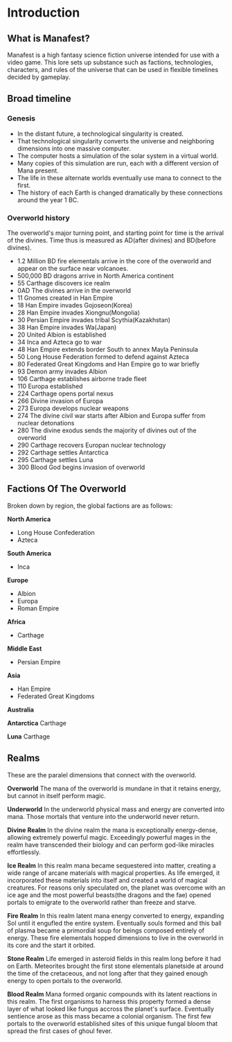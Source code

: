 # Introduction

## What is Manafest?
Manafest is a high fantasy science fiction universe intended for use with a video game. This lore sets up substance such as factions, technologies, characters, and rules of the universe that can be used in flexible timelines decided by gameplay.

## Broad timeline

### Genesis
- In the distant future, a technological singularity is created.
- That technological singularity converts the universe and neighboring dimensions into one massive computer.
- The computer hosts a simulation of the solar system in a virtual world.
- Many copies of this simulation are run, each with a different version of Mana present.
- The life in these alternate worlds eventually use mana to connect to the first.
- The history of each Earth is changed dramatically by these connections around the year 1 BC.

### Overworld history
The overworld's major turning point, and starting point for time is the arrival of the divines. Time thus is measured as AD(after divines) and BD(before divines).

- 1.2 Million BD fire elementals arrive in the core of the overworld and appear on the surface near volcanoes. 
- 500,000  BD dragons arrive in North America continent
- 55  Carthage discovers ice realm
- 0AD The divines arrive in the overworld
- 11  Gnomes created in Han Empire
- 18  Han Empire invades Gojoseon(Korea)
- 28  Han Empire invades Xiongnu(Mongolia)
- 30  Persian Empire invades tribal Scythia(Kazakhstan)
- 38  Han Empire invades Wa(Japan)
- 20  United Albion is established
- 34  Inca and Azteca go to war
- 48  Han Empire extends border South to annex Mayla Peninsula
- 50  Long House Federation formed to defend against Azteca
- 80  Federated Great Kingdoms and Han Empire go to war briefly
- 93  Demon army invades Albion
- 106 Carthage establishes airborne trade fleet
- 110 Europa established
- 224 Carthage opens portal nexus
- 266 Divine invasion of Europa 
- 273 Europa develops nuclear weapons
- 274 The divine civil war starts after Albion and Europa suffer from nuclear detonations
- 280 The divine exodus sends the majority of divines out of the overworld
- 290 Carthage recovers Europan nuclear technology
- 292 Carthage settles Antarctica
- 295 Carthage settles Luna
- 300 Blood God begins invasion of overworld


## Factions Of The Overworld
Broken down by region, the global factions are as follows:


**North America**
- Long House Confederation
- Azteca

**South America**
- Inca

**Europe**
- Albion
- Europa
- Roman Empire

**Africa**
- Carthage

**Middle East**
- Persian Empire

**Asia**
- Han Empire
- Federated Great Kingdoms

**Australia**

**Antarctica**
Carthage

**Luna**
Carthage

## Realms
These are the paralel dimensions that connect with the overworld.

**Overworld**
The mana of the overworld is mundane in that it retains energy, but cannot in itself perform magic.

**Underworld**
In the underworld physical mass and energy are converted into mana. Those mortals that venture into the underworld never return.

**Divine Realm**
In the divine realm the mana is exceptionally energy-dense, allowing extremely powerful magic. Exceedingly powerful mages in the realm have transcended their biology and can perform god-like miracles effortlessly.

**Ice Realm**
In this realm mana became sequestered into matter, creating a wide range of arcane materials with magical properties. As life emerged, it incorporated these materials into itself and created a world of magical creatures. For reasons only speculated on, the planet was overcome with an ice age and the most powerful beasts(the dragons and the fae) opened portals to emigrate to the overworld rather than freeze and starve.

**Fire Realm**
In this realm latent mana energy converted to energy, expanding Sol until it engufled the entire system. Eventually souls formed and this ball of plasma became a primordial soup for beings composed entirely of energy. These fire elementals hopped dimensions to live in the overworld in its core and the start it orbited. 

**Stone Realm**
Life emerged in asteroid fields in this realm long before it had on Earth. Meteorites brought the first stone elementals planetside at around the time of the cretaceous, and not long after that they gained enough energy to open portals to the overworld.

**Blood Realm**
Mana formed organic compounds with its latent reactions in this realm. The first organisms to harness this property formed a dense layer of what looked like fungus accross the planet's surface. Eventually sentience arose as this mass became a colonial organism. The first few portals to the overworld established sites of this unique fungal bloom that spread the first cases of ghoul fever. 
